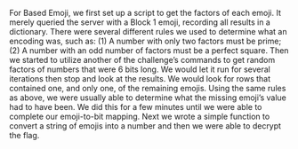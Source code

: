 For Based Emoji, we first set up a script to get the factors of each emoji. It merely queried the server with a Block 1 emoji, recording all results in a dictionary. There were several different rules we used to determine what an encoding was, such as: (1) A number with only two factors must be prime; (2) A number with an odd number of factors must be a perfect square. Then we started to utilize another of the challenge’s commands to get random factors of numbers that were 6 bits long. We would let it run for several iterations then stop and look at the results. We would look for rows that contained one, and only one, of the remaining emojis. Using the same rules as above, we were usually able to determine what the missing emoji’s value had to have been. We did this for a few minutes until we were able to complete our emoji-to-bit mapping. Next we wrote a simple function to convert a string of emojis into a number and then we were able to decrypt the flag.